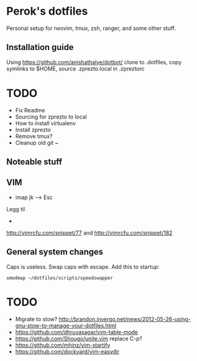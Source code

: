 # Perok's dotfiles

Personal setup for neovim, tmux, zsh, ranger, and some other stuff.


Installation guide
------------------

Using https://github.com/anishathalye/dotbot/
clone to .dotfiles, copy symlinks to $HOME, source .zprezto.local in .zpreztorc

# TODO
- Fix Readme
- Sourcing for zprezto to local
- How to install virtualenv
- Install zprezto
- Remove tmux?
- Cleanup old git ~

Noteable stuff
--------------

## VIM

* imap jk --> Esc

Legg til


+
http://vimrcfu.com/snippet/77
and
http://vimrcfu.com/snippet/182


## General system changes

Caps is useless. Swap caps with escape. Add this to startup:

    xmodmap ~/dotfiles/scripts/speedswapper

# TODO
* Migrate to stow? http://brandon.invergo.net/news/2012-05-26-using-gnu-stow-to-manage-your-dotfiles.html
* https://github.com/dhruvasagar/vim-table-mode
* https://github.com/Shougo/unite.vim replace C-p?
* https://github.com/mhinz/vim-startify
* https://github.com/dockyard/vim-easydir
